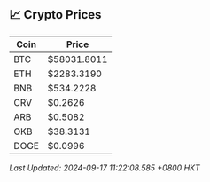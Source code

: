 ## 📈 Crypto Prices

| Coin | Price |
| ---- | ----- |
| BTC | $58031.8011 |
| ETH | $2283.3190 |
| BNB | $534.2228 |
| CRV | $0.2626 |
| ARB | $0.5082 |
| OKB | $38.3131 |
| DOGE | $0.0996 |

_Last Updated: 2024-09-17 11:22:08.585 +0800 HKT_